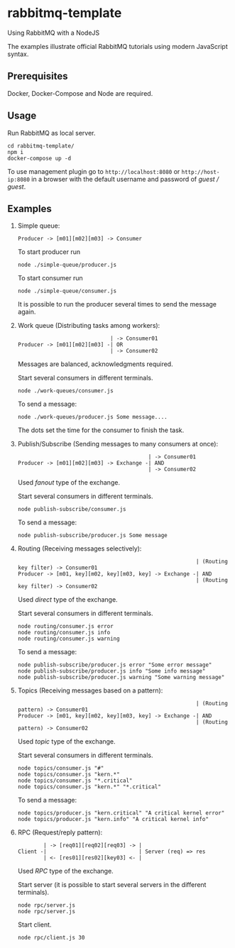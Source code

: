 # rabbitmq-template
Using RabbitMQ with a NodeJS

The examples illustrate official RabbitMQ tutorials using modern JavaScript syntax.

## Prerequisites
Docker, Docker-Compose and Node are required.


## Usage
Run RabbitMQ as local server.
```
cd rabbitmq-template/
npm i
docker-compose up -d
```

To use management plugin go to `http://localhost:8080` or `http://host-ip:8080` in a browser with the default username and password of *guest / guest*.

## Examples
1. Simple queue:
    ```
    Producer -> [m01][m02][m03] -> Consumer
    ```
    To start producer run
    ```
    node ./simple-queue/producer.js
    ```
    To start consumer run
    ```
    node ./simple-queue/consumer.js
    ```
    It is possible to run the producer several times to send the message again.
2. Work queue (Distributing tasks among workers):
    ```
                                 | -> Consumer01   
    Producer -> [m01][m02][m03] -| OR
                                 | -> Consumer02
    ```
    Messages are balanced, acknowledgments required.

    Start several consumers in different terminals.
    ```
    node ./work-queues/consumer.js
    ```
    To send a message:
    ```
    node ./work-queues/producer.js Some message....
    ```
    The dots set the time for the consumer to finish the task.

3. Publish/Subscribe (Sending messages to many consumers at once):
    ```
                                             | -> Consumer01   
    Producer -> [m01][m02][m03] -> Exchange -| AND
                                             | -> Consumer02
    ```
    Used *fanout* type of the exchange.

    Start several consumers in different terminals.
    ```
    node publish-subscribe/consumer.js
    ```
    To send a message:
    ```
    node publish-subscribe/producer.js Some message
    ```

4. Routing (Receiving messages selectively):
    ```
                                                            | (Routing key filter) -> Consumer01   
    Producer -> [m01, key][m02, key][m03, key] -> Exchange -| AND
                                                            | (Routing key filter) -> Consumer02
    ```
    Used *direct* type of the exchange.

    Start several consumers in different terminals.
    ```
    node routing/consumer.js error
    node routing/consumer.js info
    node routing/consumer.js warning
    ```
    To send a message:
    ```
    node publish-subscribe/producer.js error "Some error message"
    node publish-subscribe/producer.js info "Some info message"
    node publish-subscribe/producer.js warning "Some warning message"
    ```

5. Topics (Receiving messages based on a pattern):
    ```
                                                            | (Routing pattern) -> Consumer01   
    Producer -> [m01, key][m02, key][m03, key] -> Exchange -| AND
                                                            | (Routing pattern) -> Consumer02
    ```
    Used *topic* type of the exchange.

    Start several consumers in different terminals.
    ```
    node topics/consumer.js "#"
    node topics/consumer.js "kern.*"
    node topics/consumer.js "*.critical"
    node topics/consumer.js "kern.*" "*.critical"
    ```
    To send a message:
    ```
    node topics/producer.js "kern.critical" "A critical kernel error"
    node topics/producer.js "kern.info" "A critical kernel info"
    ```

6. RPC (Request/reply pattern):
    ```
            | -> [req01][req02][req03] -> |   
    Client -|                             | Server (req) => res
            | <- [res01][res02][key03] <- |
    ```
    Used *RPC* type of the exchange.

    Start server (it is possible to start several servers in the different terminals).
    ```
    node rpc/server.js
    node rpc/server.js
    ```
    Start client.
    ```
    node rpc/client.js 30
    ```